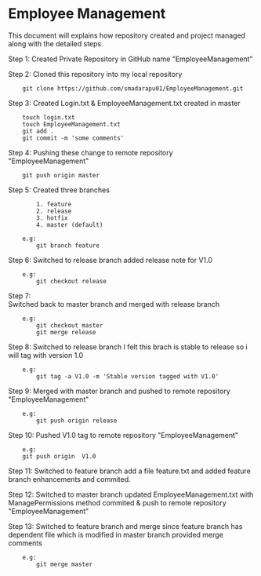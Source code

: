 # Employee Management

This document will explains how repository created and project managed along with the detailed steps.


Step 1:
		Created Private Repository in GitHub name "EmployeeManagement"
		
Step 2: 
		Cloned this repository into my local repository
		
		git clone https://github.com/smadarapu01/EmployeeManagement.git
		
Step 3:
		Created Login.txt & EmployeeManagement.txt created in master 
		
		touch login.txt
		touch EmployeeManagement.txt
		git add .
		git commit -m 'some comments'

Step 4: 
		Pushing these change to remote repository "EmployeeManagement"
		
		git push origin master
		
Step 5:
		Created three branches 
		
			1. feature
			2. release
			3. hotfix
			4. master (default)
		
		e.g:
			git branch feature
Step 6: 
		Switched to release branch
		added release note for V1.0
		
		e.g: 
			git checkout release
Step 7: 			
		Switched back to master branch and merged with release branch
		
		e.g:
			git checkout master
			git merge release

Step 8:
		Switched to release branch 
		I felt this brach is stable to release so i will tag with version 1.0
		
		e.g:
			git tag -a V1.0 -m 'Stable version tagged with V1.0'
Step 9:
		Merged with master branch and pushed to remote repository "EmployeeManagement"
		
		e.g:
			git push origin release
Step 10:
		Pushed V1.0 tag to remote repository "EmployeeManagement"
		
		e.g:
		git push origin  V1.0 
		
Step 11:
		Switched to feature branch
		add a file feature.txt and added feature branch enhancements and commited.		
		 		
Step 12:
		Switched to master branch
		updated EmployeeManagement.txt with ManagePermissions method
		commited & push to remote repository "EmployeeManagement"

Step 13:
		Switched to feature branch and merge
		since feature branch has dependent file which is modified in master branch
		provided merge comments
		
		e.g:
			git merge master 
		
			
		
		
